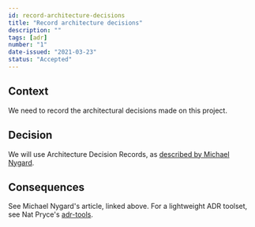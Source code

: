 ```yaml
---
id: record-architecture-decisions
title: "Record architecture decisions"
description: ""
tags: [adr]
number: "1"
date-issued: "2021-03-23"
status: "Accepted"
---
```


## Context

We need to record the architectural decisions made on this project.

## Decision

We will use Architecture Decision Records, as [described by Michael Nygard](http://thinkrelevance.com/blog/2011/11/15/documenting-architecture-decisions).

## Consequences

See Michael Nygard's article, linked above. For a lightweight ADR toolset, see Nat Pryce's [adr-tools](https://github.com/npryce/adr-tools).
